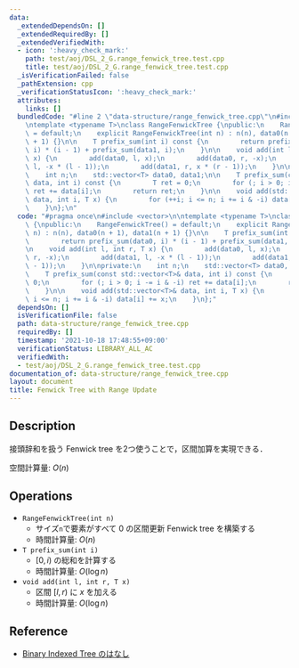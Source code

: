 ```yaml
---
data:
  _extendedDependsOn: []
  _extendedRequiredBy: []
  _extendedVerifiedWith:
  - icon: ':heavy_check_mark:'
    path: test/aoj/DSL_2_G.range_fenwick_tree.test.cpp
    title: test/aoj/DSL_2_G.range_fenwick_tree.test.cpp
  _isVerificationFailed: false
  _pathExtension: cpp
  _verificationStatusIcon: ':heavy_check_mark:'
  attributes:
    links: []
  bundledCode: "#line 2 \"data-structure/range_fenwick_tree.cpp\"\n#include <vector>\n\
    \ntemplate <typename T>\nclass RangeFenwickTree {\npublic:\n    RangeFenwickTree()\
    \ = default;\n    explicit RangeFenwickTree(int n) : n(n), data0(n + 1), data1(n\
    \ + 1) {}\n\n    T prefix_sum(int i) const {\n        return prefix_sum(data0,\
    \ i) * (i - 1) + prefix_sum(data1, i);\n    }\n\n    void add(int l, int r, T\
    \ x) {\n        add(data0, l, x);\n        add(data0, r, -x);\n        add(data1,\
    \ l, -x * (l - 1));\n        add(data1, r, x * (r - 1));\n    }\n\nprivate:\n\
    \    int n;\n    std::vector<T> data0, data1;\n\n    T prefix_sum(const std::vector<T>&\
    \ data, int i) const {\n        T ret = 0;\n        for (; i > 0; i -= i & -i)\
    \ ret += data[i];\n        return ret;\n    }\n\n    void add(std::vector<T>&\
    \ data, int i, T x) {\n        for (++i; i <= n; i += i & -i) data[i] += x;\n\
    \    }\n};\n"
  code: "#pragma once\n#include <vector>\n\ntemplate <typename T>\nclass RangeFenwickTree\
    \ {\npublic:\n    RangeFenwickTree() = default;\n    explicit RangeFenwickTree(int\
    \ n) : n(n), data0(n + 1), data1(n + 1) {}\n\n    T prefix_sum(int i) const {\n\
    \        return prefix_sum(data0, i) * (i - 1) + prefix_sum(data1, i);\n    }\n\
    \n    void add(int l, int r, T x) {\n        add(data0, l, x);\n        add(data0,\
    \ r, -x);\n        add(data1, l, -x * (l - 1));\n        add(data1, r, x * (r\
    \ - 1));\n    }\n\nprivate:\n    int n;\n    std::vector<T> data0, data1;\n\n\
    \    T prefix_sum(const std::vector<T>& data, int i) const {\n        T ret =\
    \ 0;\n        for (; i > 0; i -= i & -i) ret += data[i];\n        return ret;\n\
    \    }\n\n    void add(std::vector<T>& data, int i, T x) {\n        for (++i;\
    \ i <= n; i += i & -i) data[i] += x;\n    }\n};"
  dependsOn: []
  isVerificationFile: false
  path: data-structure/range_fenwick_tree.cpp
  requiredBy: []
  timestamp: '2021-10-18 17:48:55+09:00'
  verificationStatus: LIBRARY_ALL_AC
  verifiedWith:
  - test/aoj/DSL_2_G.range_fenwick_tree.test.cpp
documentation_of: data-structure/range_fenwick_tree.cpp
layout: document
title: Fenwick Tree with Range Update
---
```


## Description

接頭辞和を扱う Fenwick tree を2つ使うことで，区間加算を実現できる．

空間計算量: $O(n)$

## Operations

- `RangeFenwickTree(int n)`
    - サイズ`n`で要素がすべて $0$ の区間更新 Fenwick tree を構築する
    - 時間計算量: $O(n)$
- `T prefix_sum(int i)`
    - $[0, i)$ の総和を計算する
    - 時間計算量: $O(\log n)$
- `void add(int l, int r, T x)`
    - 区間 $[l, r)$ に $x$ を加える
    - 時間計算量: $O(\log n)$

## Reference

- [Binary Indexed Tree のはなし](http://hos.ac/slides/20140319_bit.pdf)